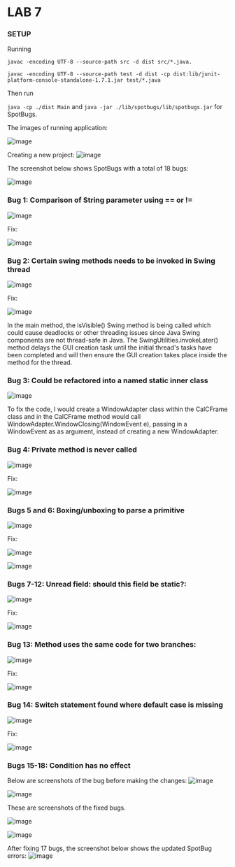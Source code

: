 # LAB 7

### SETUP

Running

`javac -encoding UTF-8 --source-path src -d dist src/*.java.`

`javac -encoding UTF-8 --source-path test -d dist -cp dist:lib/junit-platform-console-standalone-1.7.1.jar test/*.java`

Then run

`java -cp ./dist Main` and `java -jar ./lib/spotbugs/lib/spotbugs.jar` for SpotBugs.


The images of running application:

![image](./assets/RunningApplication.png)

Creating a new project:
![image](./assets/TestSetup.png)


The screenshot below shows SpotBugs with a total of 18 bugs:

![image](./assets/Errors.png)


### Bug 1: Comparison of String parameter using == or !=

![image](./assets/Bug1.png)

Fix:

![image](./assets/Fix1.png)


### Bug 2: Certain swing methods needs to be invoked in Swing thread

![image](./assets/Bug2.png)

Fix:

![image](./assets/Fix2.png)

In the main method, the isVisible() Swing method is being called which could cause deadlocks or other threading issues since Java Swing components are not thread-safe in Java. The SwingUtilities.invokeLater() method delays the GUI creation task until the initial thread's tasks have been completed and will then ensure the GUI creation takes place inside the method for the thread.


### Bug 3: Could be refactored into a named static inner class

![image](./assets/Bug3.png)

To fix the code, I would create a WindowAdapter class within the CalCFrame class and in the CalCFrame method would call WindowAdapter.WindowClosing(WindowEvent e), passing in a WindowEvent as as argument, instead of creating a new WindowAdapter.

### Bug 4: Private method is never called

![image](./assets/Bug4.png)

Fix:

![image](./assets/Fix4.png)

### Bugs 5 and 6: Boxing/unboxing to parse a primitive

![image](./assets/Bug5.png)

Fix:

![image](./assets/fix5a.png)

![image](./assets/fix5b.png)

### Bugs 7-12: Unread field: should this field be static?:
![image](./assets/Bug7to12.png.png)

Fix:

![image](./assets/fix7to12.png.png)

### Bug 13: Method uses the same code for two branches:

![image](./assets/Bug13.png)

Fix:

![image](./assets/fix13.png)


### Bug 14: Switch statement found where default case is missing
![image](./assets/Bug14.png.png)

Fix:

![image](./assets/fix14.png.png)

### Bugs 15-18: Condition has no effect
Below are screenshots of the bug before making the changes:
![image](./assets/Bug15to18a.png)

![image](./assets/Bug15to18b.png)

These are screenshots of the fixed bugs.

![image](./assets/fix15to18a.png)

![image](./assets/Bug15to18b.png)

After fixing 17 bugs, the screenshot below shows the updated SpotBug errors:
![image](./assets/Bug17.png)